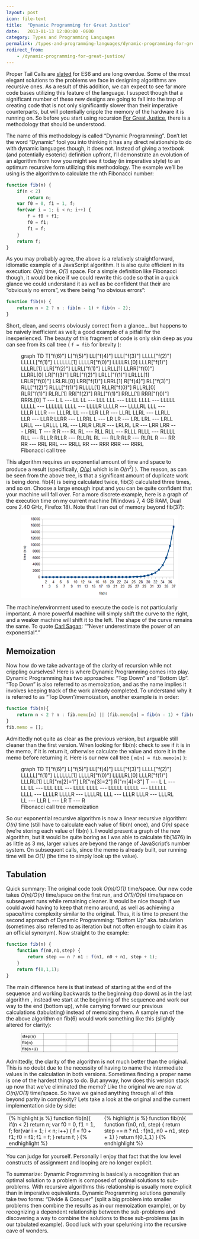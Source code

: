 ```yaml
---
layout: post
icon: file-text
title:  "Dynamic Programming for Great Justice"
date:   2013-01-13 12:00:00 -0600
category: Types and Programming Languages
permalink: /types-and-programming-languages/dynamic-programming-for-great-justice
redirect_from:
    - /dynamic-programming-for-great-justice/
---
```


Proper Tail Calls are [slated](http://wiki.ecmascript.org/doku.php?id=harmony:proper_tail_calls) for ES6 and are long overdue. Some of the most elegant solutions to the problems we face in designing algorithms are recursive ones. As a result of this addition, we can expect to see far more code bases utilizing this feature of the language. I suspect though that a significant number of these new designs are going to fall into the trap of creating code that is not only significantly slower than their imperative counterparts, but will potentially cripple the memory of the hardware it is running on. So before you start using recursion [For Great Justice](https://en.wikipedia.org/wiki/For_Great_Justice), there is a methodology that should be understood.

The name of this methodology is called “Dynamic Programming”. Don’t let the word “Dynamic” fool you into thinking it has any direct relationship to do with dynamic languages though, it does not. Instead of giving a textbook (and potentially esoteric) definition upfront, I’ll demonstrate an evolution of an algorithm from how you might see it today (in imperative style) to an optimum recursive form utilizing this methodology. The example we’ll be using is the algorithm to calculate the nth Fibonacci number:

```js
function fib(n) {
    if(n < 2)
        return n;
    var f0 = 0, f1 = 1, f;
    for(var i = 1; i < n; i++) {
        f = f0 + f1;
        f0 = f1;
        f1 = f;
    }
    return f;
}
```

As you may probably agree,  the above is a relatively straightforward, idiomatic example of a JavaScript algorithm. It is also quite efficient in its execution: *O(n)* time, *O(1)* space. For a simple definition like Fibonacci though, it would be nice if we could rewrite this code so that in a quick glance we could understand it as well as be confident that their are “obviously no errors”, vs there being “no obvious errors”:

```js
function fib(n) {
    return n < 2 ? n : fib(n - 1) + fib(n - 2);
}
```

Short, clean, and seems obviously correct from a glance… but happens to be naively inefficient as well; a good example of a pitfall for the inexperienced.  The beauty of this fragment of code is only skin deep as you can see from its call tree ( `f = fib` for brevity ):

<figure>
  <div class="mermaid">
  graph TD
      T["f(6)"]
      L["f(5)"]
      LL["f(4)"]
      LLL["f(3)"]
      LLLL["f(2)"]
      LLLLL["f(1)"]
      LLLLLL[1]
      LLLLR["f(0)"]
      LLLLRL[0]
      LLLR["f(1)"]
      LLLRL[1]
      LLR["f(2)"]
      LLRL["f(1)"]
      LLRLL[1]
      LLRR["f(0)"]
      LLRRL[0]
      LR["f(3)"]
      LRL["f(2)"]
      LRLL["f(1)"]
      LRLLL[1]
      LRLR["f(0)"]
      LRLRL[0]
      LRR["f(1)"]
      LRRL[1]
      R["f(4)"]
      RL["f(3)"]
      RLL["f(2)"]
      RLLL["f(1)"]
      RLLLL[1]
      RLLR["f(0)"]
      RLLRL[0]
      RLR["f(1)"]
      RLRL[1]
      RR["f(2)"]
      RRL["f(1)"]
      RRLL[1]
      RRR["f(0)"]
      RRRL[0]
      T --- L
      L --- LL
      LL --- LLL
      LLL --- LLLL
      LLLL --- LLLLL
      LLLLL --- LLLLLL
      LLLL --- LLLLR
      LLLLR --- LLLLRL
      LLL --- LLLR
      LLLR --- LLLRL
      LL --- LLR
      LLR --- LLRL
      LLRL --- LLRLL
      LLR --- LLRR
      LLRR --- LLRRL
      L --- LR
      LR --- LRL
      LRL --- LRLL
      LRLL --- LRLLL
      LRL --- LRLR
      LRLR --- LRLRL
      LR --- LRR
      LRR --- LRRL
      T --- R
      R --- RL
      RL --- RLL
      RLL --- RLLL
      RLLL --- RLLLL
      RLL --- RLLR
      RLLR --- RLLRL
      RL --- RLR
      RLR --- RLRL
      R --- RR
      RR --- RRL
      RRL --- RRLL
      RR --- RRR
      RRR --- RRRL
  </div>
  <figcaption>Fibonacci call tree</figcaption>
</figure>

This algorithm requires an exponential amount of time and space to produce a result (specifically, [*O(φ)*](https://en.wikipedia.org/wiki/Golden_ratio) which is in *O(n<sup>2</sup>)* ). The reason, as can be seen from the above tree, is that a significant amount of duplicate work is being done. fib(4) is being calculated twice, fib(3) calculated three times, and so on. Choose a large enough input and you can be quite confident that your machine will fall over. For a more discrete example, here is a graph of the execution time on my current machine (Windows 7, 4 GB RAM, Dual core 2.40 GHz, Firefox 18). Note that I ran out of memory beyond fib(37):

<figure>
    <img src="/media-library/dynamic-programming/recFibvsTime.png" alt="Recursive Fib vs time">
</figure>

The machine/environment used to execute the code is not particularly important. A more powerful machine will simply shift the curve to the right, and a weaker machine will shift it to the left. The shape of the curve remains the same. To quote [Carl Sagan](https://en.wikipedia.org/wiki/Carl_Sagan): <q cite="https://en.wikipedia.org/wiki/Carl_Sagan">“Never underestimate the power of an exponential“.</q>

## Memoization

Now how do we take advantage of the clarity of recursion while not crippling ourselves? Here is where Dynamic Programming comes into play. Dynamic Programming has two approaches: “Top Down” and “Bottom Up”. “Top Down” is also referred to as memoization, and as the name implies it involves keeping track of the work already completed. To understand why it is referred to as “Top Down”/memoization, another example is in order:

```js
function fib(n){
    return n < 2 ? n : fib.memo[n] || (fib.memo[n] = fib(n - 1) + fib(n - 2))
}
fib.memo = [];
```

Admittedly not quite as clear as the previous version, but arguable still cleaner than the first version.  When looking for fib(n): check to see if it is in the memo,  if it is return it, otherwise calculate the value and store it in the memo before returning it. Here is our new call tree ( `m[n] = fib.memo[n]` ):

<figure>
  <div class="mermaid">
  graph TD
      T["f(6)"]
      L["f(5)"]
      LL["f(4)"]
      LLL["f(3)"]
      LLLL["f(2)"]
      LLLLL["f(1)"]
      LLLLLL[1]
      LLLLR["f(0)"]
      LLLLRL[0]
      LLLR["f(1)"]
      LLLRL[1]
      LLR["m[2]=1"]
      LR["m[3]=2"]
      R["m[4]=3"]
      T --- L
      L --- LL
      LL --- LLL
      LLL --- LLLL
      LLLL --- LLLLL
      LLLLL --- LLLLLL
      LLLL --- LLLLR
      LLLLR --- LLLLRL
      LLL --- LLLR
      LLLR --- LLLRL
      LL --- LLR
      L --- LR
      T --- R
  </div>
  <figcaption>Fibonacci call tree memoization</figcaption>
</figure>

So our exponential recursive algorithm is now a linear recursive algorithm: *O(n)* time (still have to calculate each value of fib(n) once), and *O(n)* space (we’re storing each value of fib(n) ). I would present a graph of the new algorithm, but it would be quite boring as I was able to calculate fib(1476) in as little as 3 ms, larger values are beyond the range of JavaScript’s number system. On subsequent calls, since the memo is already built, our running time will be *O(1)* (the time to simply look up the value).

## Tabulation

Quick summary:  The original code took *O(n)/O(1)* time/space. Our new code takes *O(n)/O(n)* time/space on the first run, and *O(1)/O(n)* time/space on subsequent runs while remaining cleaner.  It would be nice though if we could avoid having to keep that memo around, as well as achieving a space/time complexity similar to the original. Thus, it is time to present the second approach of Dynamic Programming: “Bottom Up” aka. tabulation (sometimes also referred to as iteration but not often enough to claim it as an official synonym). Now straight to the example:

```js
function fib(n) {
    function f(n0,n1,step) {
        return step == n ? n1 : f(n1, n0 + n1, step + 1);
    }
    return f(0,1,1);
}
```

The main difference here is that instead of starting at the end of the sequence and working backwards to the beginning (top down) as in the last algorithm , instead we start at  the beginning of the sequence and work our way to the end (bottom up), while carrying forward our previous calculations (tabulating) instead of memoizing them. A sample run of the the above algorithm on fib(6) would work something like this (slightly altered for clarity):

<figure>
    <img src="/media-library/dynamic-programming/fib-tabulation.gif" alt="Fibonacci Tabulation">
</figure>

Admittedly, the clarity of the algorithm is not much better than the original. This is no doubt due to the necessity of having to name the intermediate values in the calculation in both versions. Sometimes finding a proper name is one of the hardest things to do.  But anyway, how does this version stack up now that we’ve eliminated the memo?  Like the original we are now at *O(n)/O(1)* time/space. So have we gained anything through all of this beyond parity in complexity? Lets take a look at the original and the current implementation side by side:

<table>
<tr>
<td>
{% highlight js %}
function fib(n){
    if(n < 2)
        return n;
    var f0 = 0, f1 = 1, f;
    for(var i = 1; i < n; i++) {
        f = f0 + f1;
        f0 = f1;
        f1 = f;
    }
    return f;
}
{% endhighlight %}
</td>
<td>
{% highlight js %}
function fib(n){
    function f(n0, n1, step) {
        return step == n ? n1 : f(n1, n0 + n1, step + 1)
    }
    return f(0,1,1)
}
{% endhighlight %}
</td>
</tr>
</table>

You can judge for yourself. Personally I enjoy that fact that the low level constructs of  assignment and looping are no longer explicit.

To summarize: Dynamic Programming is basically a recognition that an optimal solution to a problem is composed of optimal solutions to sub-problems. With recursive algorithms this relationship is usually more explicit than in imperative equivalents. Dynamic Programming solutions generally take two forms:  “Divide & Conquer” (split a big problem into smaller problems then combine the results as in our memoization example), or by recognizing a dependent relationship between the sub-problems and discovering a way to combine the solutions to those sub-problems  (as in our tabulated example). Good luck with your spelunking into the recursive cave of wonders.
